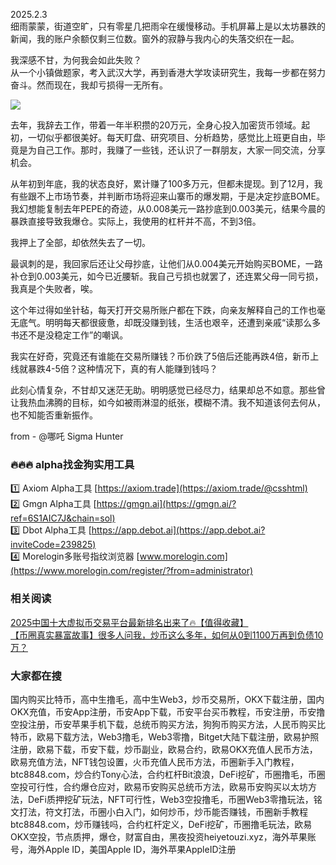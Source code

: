 2025.2.3  
细雨蒙蒙，街道空旷，只有零星几把雨伞在缓慢移动。手机屏幕上是以太坊暴跌的新闻，我的账户余额仅剩三位数。窗外的寂静与我内心的失落交织在一起。  

我深感不甘，为何我会如此失败？  
从一个小镇做题家，考入武汉大学，再到香港大学攻读研究生，我每一步都在努力奋斗。然而现在，我却亏损得一无所有。  

[![](https://307e939.webp.li/20250420141505925.png)](https://btc8848.com/top-10-exchanges)  

去年，我辞去工作，带着一年半积攒的20万元，全身心投入加密货币领域。起初，一切似乎都很美好。每天盯盘、研究项目、分析趋势，感觉比上班更自由，毕竟是为自己工作。那时，我赚了一些钱，还认识了一群朋友，大家一同交流，分享机会。  

从年初到年底，我的状态良好，累计赚了100多万元，但都未提现。到了12月，我有些跟不上市场节奏，并判断市场将迎来山寨币的爆发期，于是决定抄底BOME。我幻想能复制去年PEPE的奇迹，从0.008美元一路抄底到0.003美元，结果今晨的暴跌直接导致我爆仓。实际上，我使用的杠杆并不高，不到3倍。  

我押上了全部，却依然失去了一切。  

最讽刺的是，我回家后还让父母抄底，让他们从0.004美元开始购买BOME，一路补仓到0.003美元，如今已近腰斩。我自己亏损也就罢了，还连累父母一同亏损，我真是个失败者，唉。  

这个年过得如坐针毡，每天打开交易所账户都在下跌，向亲友解释自己的工作也毫无底气。明明每天都很疲惫，却既没赚到钱，生活也艰辛，还遭到亲戚“读那么多书还不是没稳定工作”的嘲讽。  

我实在好奇，究竟还有谁能在交易所赚钱？币价跌了5倍后还能再跌4倍，新币上线就暴跌4-5倍？这种情况下，真的有人能赚到钱吗？  

此刻心情复杂，不甘却又迷茫无助。明明感觉已经尽力，结果却总不如意。那些曾让我热血沸腾的目标，如今如被雨淋湿的纸张，模糊不清。我不知道该何去何从，也不知能否重新振作。  

from - @哪吒 Sigma Hunter  

### 🔥🔥🔥 alpha找金狗实用工具  
1️⃣ Axiom Alpha工具 [https://axiom.trade](https://axiom.trade/@csshtml)  
2️⃣ Gmgn Alpha工具 [https://gmgn.ai](https://gmgn.ai/?ref=6S1AIC7J&chain=sol)  
3️⃣ Dbot Alpha工具 [https://app.debot.ai](https://app.debot.ai?inviteCode=239825)  
4️⃣ Morelogin多账号指纹浏览器 [www.morelogin.com](https://www.morelogin.com/register/?from=administrator)  

### 相关阅读  
[2025中国十大虚拟币交易平台最新排名出来了🔥【值得收藏】](https://btc8848.com/top-10-exchanges/)  
[【币圈真实暴富故事】很多人问我，炒币这么多年，如何从0到1100万再到负债10万？](https://heiyetouzi.xyz/biquanstory001/)  

### 大家都在搜  
国内购买比特币，高中生撸毛，高中生Web3，炒币交易所，OKX下载注册，国内OKX充值，币安App注册，币安App下载，币安平台买币教程，币安注册，币安撸空投注册，币安苹果手机下载，总统币购买方法，狗狗币购买方法，人民币购买比特币，欧易下载方法，Web3撸毛，Web3零撸，Bitget大陆下载注册，欧易护照注册，欧易下载，币安下载，炒币副业，欧易合约，欧易OKX充值人民币方法，欧易充值方法，NFT钱包设置，火币充值人民币方法，币圈新手入门教程，btc8848.com，炒合约Tony心法，合约杠杆Bit浪浪，DeFi挖矿，币圈撸毛，币圈空投可行性，合约爆仓应对，欧易币安购买总统币方法，欧易币安购买以太坊方法，DeFi质押挖矿玩法，NFT可行性，Web3空投撸毛，币圈Web3零撸玩法，铭文打法，符文打法，币圈小白入门，如何炒币，炒币能否赚钱，币圈新手教程btc8848.com，炒币赚钱吗，合约杠杆定义，DeFi挖矿，币圈撸毛玩法，欧易OKX空投，节点质押，爆仓，财富自由，黑夜投资heiyetouzi.xyz，海外苹果账号，海外Apple ID，美国Apple ID，海外苹果AppleID注册